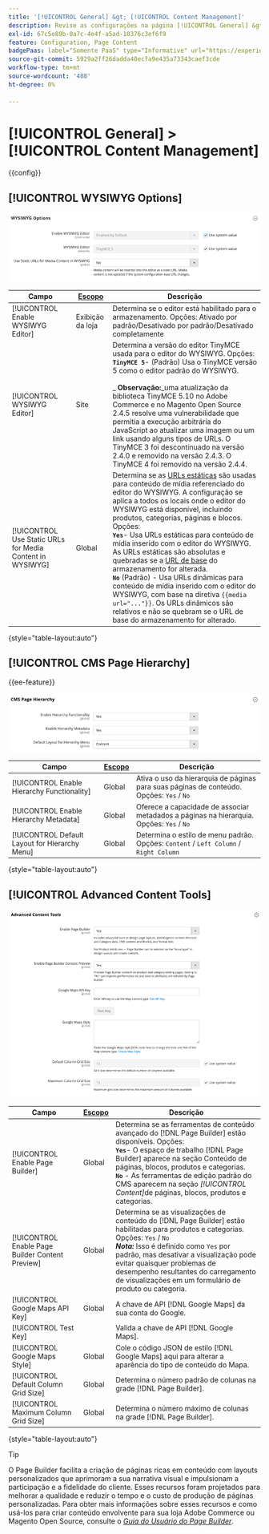```yaml
---
title: '[!UICONTROL General] &gt; [!UICONTROL Content Management]'
description: Revise as configurações na página [!UICONTROL General] &gt; [!UICONTROL Content Management] do Administrador do Commerce.
exl-id: 67c5e89b-0a7c-4e4f-a5ad-10376c3ef6f9
feature: Configuration, Page Content
badgePaas: label="Somente PaaS" type="Informative" url="https://experienceleague.adobe.com/pt-br/docs/commerce/user-guides/product-solutions" tooltip="Aplica-se somente a projetos do Adobe Commerce na nuvem (infraestrutura do PaaS gerenciada pela Adobe) e a projetos locais."
source-git-commit: 5929a2ff26dadda40ecfa9e435a73343caef3cde
workflow-type: tm+mt
source-wordcount: '488'
ht-degree: 0%

---
```


# [!UICONTROL General] > [!UICONTROL Content Management]

{{config}}

## [!UICONTROL WYSIWYG Options]

![Opções do WYSIWYG](./assets/content-management-wysiwyg-options.png)<!-- zoom -->

<!-- [WYSIWYG Options](https://experienceleague.adobe.com/pt-br/docs/commerce-admin/content-design/wysiwyg/editor) -->

| Campo | [Escopo](../../getting-started/websites-stores-views.md#scope-settings) | Descrição |
|--- |--- |--- |
| [!UICONTROL Enable WYSIWYG Editor] | Exibição da loja | Determina se o editor está habilitado para o armazenamento. Opções: Ativado por padrão/Desativado por padrão/Desativado completamente |
| [!UICONTROL WYSIWYG Editor] | Site | Determina a versão do editor TinyMCE usada para o editor do WYSIWYG. Opções: <br/>**`TinyMCE 5`**- (Padrão) Usa o TinyMCE versão 5 como o editor padrão do WYSIWYG.<br><br>_ **&#x200B; Observação:**&#x200B;_uma atualização da biblioteca TinyMCE 5.10 no Adobe Commerce e no Magento Open Source 2.4.5 resolve uma vulnerabilidade que permitia a execução arbitrária do JavaScript ao atualizar uma imagem ou um link usando alguns tipos de URLs. O TinyMCE 3 foi descontinuado na versão 2.4.0 e removido na versão 2.4.3. O TinyMCE 4 foi removido na versão 2.4.4. |
| [!UICONTROL Use Static URLs for Media Content in WYSIWYG] | Global | Determina se as [URLs estáticas](../../content-design/catalog-urls-dynamic-media.md) são usadas para conteúdo de mídia referenciado do editor do WYSIWYG. A configuração se aplica a todos os locais onde o editor do WYSIWYG está disponível, incluindo produtos, categorias, páginas e blocos. Opções: <br/>**`Yes`**- Usa URLs estáticas para conteúdo de mídia inserido com o editor do WYSIWYG. As URLs estáticas são absolutas e quebradas se a [URL de base](../../stores-purchase/store-urls.md) do armazenamento for alterada.<br/>**`No`** (Padrão) - Usa URLs dinâmicas para conteúdo de mídia inserido com o editor do WYSIWYG, com base na diretiva `{{media url="..."}}`. Os URLs dinâmicos são relativos e não se quebram se o URL de base do armazenamento for alterado. |

{style="table-layout:auto"}

## [!UICONTROL CMS Page Hierarchy]

{{ee-feature}}

![Hierarquia de páginas do CMS](./assets/content-management-cms-page-hierarchy.png)<!-- zoom -->

<!--[CMS Page Hierarchy](https://experienceleague.adobe.com/pt-br/docs/commerce-admin/content-design/elements/pages/page-hierarchy) -->

| Campo | [Escopo](../../getting-started/websites-stores-views.md#scope-settings) | Descrição |
|--- |--- |--- |
| [!UICONTROL Enable Hierarchy Functionality] | Global | Ativa o uso da hierarquia de páginas para suas páginas de conteúdo. Opções: `Yes` / `No` |
| [!UICONTROL Enable Hierarchy Metadata] | Global | Oferece a capacidade de associar metadados a páginas na hierarquia. Opções: `Yes` / `No` |
| [!UICONTROL Default Layout for Hierarchy Menu] | Global | Determina o estilo de menu padrão. Opções: `Content` / `Left Column` / `Right Column` |

{style="table-layout:auto"}

## [!UICONTROL Advanced Content Tools]

![Ferramentas avançadas de conteúdo](./assets/content-management-advanced-content-tools.png)<!-- zoom -->

<!-- [Advanced Content Tools](https://experienceleague.adobe.com/pt-br/docs/commerce-admin/page-builder/walkthrough/3-catalog-content) -->

| Campo | [Escopo](../../getting-started/websites-stores-views.md#scope-settings) | Descrição |
|--- |--- |--- |
| [!UICONTROL Enable Page Builder] | Global | Determina se as ferramentas de conteúdo avançado do [!DNL Page Builder] estão disponíveis. Opções: <br/>**`Yes`**- O espaço de trabalho [!DNL Page Builder] aparece na seção Conteúdo de páginas, blocos, produtos e categorias.<br/>**`No`** - As ferramentas de edição padrão do CMS aparecem na seção _[!UICONTROL Content]_&#x200B;de páginas, blocos, produtos e categorias. |
| [!UICONTROL Enable Page Builder Content Preview] | Global | Determina se as visualizações de conteúdo do [!DNL Page Builder] estão habilitadas para produtos e categorias. Opções: `Yes` / `No` <br/>**_Nota:_** Isso é definido como `Yes` por padrão, mas desativar a visualização pode evitar quaisquer problemas de desempenho resultantes do carregamento de visualizações em um formulário de produto ou categoria. |
| [!UICONTROL Google Maps API Key] | Global | A chave de API [!DNL Google Maps] da sua conta do Google. |
| [!UICONTROL Test Key] |  | Valida a chave de API [!DNL Google Maps]. |
| [!UICONTROL Google Maps Style] | Global | Cole o código JSON de estilo [!DNL Google Maps] aqui para alterar a aparência do tipo de conteúdo do Mapa. |
| [!UICONTROL Default Column Grid Size] | Global | Determina o número padrão de colunas na grade [!DNL Page Builder]. |
| [!UICONTROL Maximum Column Grid Size] | Global | Determina o número máximo de colunas na grade [!DNL Page Builder]. |

{style="table-layout:auto"}

>[!TIP]
>
>O Page Builder facilita a criação de páginas ricas em conteúdo com layouts personalizados que aprimoram a sua narrativa visual e impulsionam a participação e a fidelidade do cliente. Esses recursos foram projetados para melhorar a qualidade e reduzir o tempo e o custo de produção de páginas personalizadas. Para obter mais informações sobre esses recursos e como usá-los para criar conteúdo envolvente para sua loja Adobe Commerce ou Magento Open Source, consulte o [_Guia do Usuário do Page Builder_](../../page-builder/guide-overview.md).
